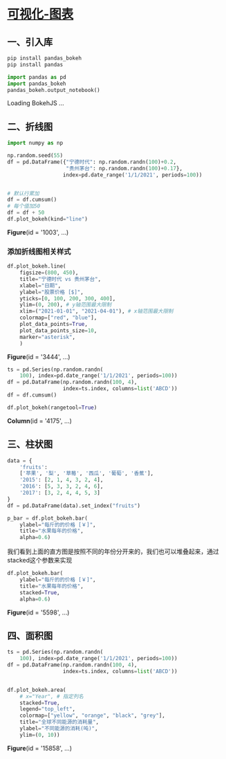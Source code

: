 # [可视化-图表](https://mp.weixin.qq.com/s/AlOxUuKWhDAGbTe28dznHA)

## 一、引入库

```bash
pip install pandas_bokeh
pip install pandas
```


```python
import pandas as pd
import pandas_bokeh
pandas_bokeh.output_notebook()

```



<div class="bk-root">
    <a href="https://bokeh.org" target="_blank" class="bk-logo bk-logo-small bk-logo-notebook"></a>
    <span id="1002">Loading BokehJS ...</span>
</div>




## 二、折线图


```python
import numpy as np

np.random.seed(55)
df = pd.DataFrame({"宁德时代": np.random.randn(100)+0.2,
                   "贵州茅台": np.random.randn(100)+0.17},
                  index=pd.date_range('1/1/2021', periods=100))


# 默认行累加
df = df.cumsum()
# 每个值加50
df = df + 50
df.plot_bokeh(kind="line")
```








<div class="bk-root" id="863ee66f-98c5-4b11-b883-d235a7114581" data-root-id="1003"></div>








<div style="display: table;"><div style="display: table-row;"><div style="display: table-cell;"><b title="bokeh.plotting.figure.Figure">Figure</b>(</div><div style="display: table-cell;">id&nbsp;=&nbsp;'1003', <span id="1244" style="cursor: pointer;">&hellip;)</span></div></div><div class="1243" style="display: none;"><div style="display: table-cell;"></div><div style="display: table-cell;">above&nbsp;=&nbsp;[],</div></div><div class="1243" style="display: none;"><div style="display: table-cell;"></div><div style="display: table-cell;">align&nbsp;=&nbsp;'start',</div></div><div class="1243" style="display: none;"><div style="display: table-cell;"></div><div style="display: table-cell;">aspect_ratio&nbsp;=&nbsp;None,</div></div><div class="1243" style="display: none;"><div style="display: table-cell;"></div><div style="display: table-cell;">aspect_scale&nbsp;=&nbsp;1,</div></div><div class="1243" style="display: none;"><div style="display: table-cell;"></div><div style="display: table-cell;">background&nbsp;=&nbsp;None,</div></div><div class="1243" style="display: none;"><div style="display: table-cell;"></div><div style="display: table-cell;">background_fill_alpha&nbsp;=&nbsp;1.0,</div></div><div class="1243" style="display: none;"><div style="display: table-cell;"></div><div style="display: table-cell;">background_fill_color&nbsp;=&nbsp;'#ffffff',</div></div><div class="1243" style="display: none;"><div style="display: table-cell;"></div><div style="display: table-cell;">below&nbsp;=&nbsp;[DatetimeAxis(id='1014', ...)],</div></div><div class="1243" style="display: none;"><div style="display: table-cell;"></div><div style="display: table-cell;">border_fill_alpha&nbsp;=&nbsp;1.0,</div></div><div class="1243" style="display: none;"><div style="display: table-cell;"></div><div style="display: table-cell;">border_fill_color&nbsp;=&nbsp;'#ffffff',</div></div><div class="1243" style="display: none;"><div style="display: table-cell;"></div><div style="display: table-cell;">center&nbsp;=&nbsp;[Grid(id='1017', ...), Grid(id='1021', ...), Legend(id='1065', ...)],</div></div><div class="1243" style="display: none;"><div style="display: table-cell;"></div><div style="display: table-cell;">css_classes&nbsp;=&nbsp;[],</div></div><div class="1243" style="display: none;"><div style="display: table-cell;"></div><div style="display: table-cell;">disabled&nbsp;=&nbsp;False,</div></div><div class="1243" style="display: none;"><div style="display: table-cell;"></div><div style="display: table-cell;">extra_x_ranges&nbsp;=&nbsp;{},</div></div><div class="1243" style="display: none;"><div style="display: table-cell;"></div><div style="display: table-cell;">extra_x_scales&nbsp;=&nbsp;{},</div></div><div class="1243" style="display: none;"><div style="display: table-cell;"></div><div style="display: table-cell;">extra_y_ranges&nbsp;=&nbsp;{},</div></div><div class="1243" style="display: none;"><div style="display: table-cell;"></div><div style="display: table-cell;">extra_y_scales&nbsp;=&nbsp;{},</div></div><div class="1243" style="display: none;"><div style="display: table-cell;"></div><div style="display: table-cell;">frame_height&nbsp;=&nbsp;None,</div></div><div class="1243" style="display: none;"><div style="display: table-cell;"></div><div style="display: table-cell;">frame_width&nbsp;=&nbsp;None,</div></div><div class="1243" style="display: none;"><div style="display: table-cell;"></div><div style="display: table-cell;">height&nbsp;=&nbsp;400,</div></div><div class="1243" style="display: none;"><div style="display: table-cell;"></div><div style="display: table-cell;">height_policy&nbsp;=&nbsp;'auto',</div></div><div class="1243" style="display: none;"><div style="display: table-cell;"></div><div style="display: table-cell;">hidpi&nbsp;=&nbsp;True,</div></div><div class="1243" style="display: none;"><div style="display: table-cell;"></div><div style="display: table-cell;">inner_height&nbsp;=&nbsp;0,</div></div><div class="1243" style="display: none;"><div style="display: table-cell;"></div><div style="display: table-cell;">inner_width&nbsp;=&nbsp;0,</div></div><div class="1243" style="display: none;"><div style="display: table-cell;"></div><div style="display: table-cell;">js_event_callbacks&nbsp;=&nbsp;{},</div></div><div class="1243" style="display: none;"><div style="display: table-cell;"></div><div style="display: table-cell;">js_property_callbacks&nbsp;=&nbsp;{},</div></div><div class="1243" style="display: none;"><div style="display: table-cell;"></div><div style="display: table-cell;">left&nbsp;=&nbsp;[LinearAxis(id='1018', ...)],</div></div><div class="1243" style="display: none;"><div style="display: table-cell;"></div><div style="display: table-cell;">lod_factor&nbsp;=&nbsp;10,</div></div><div class="1243" style="display: none;"><div style="display: table-cell;"></div><div style="display: table-cell;">lod_interval&nbsp;=&nbsp;300,</div></div><div class="1243" style="display: none;"><div style="display: table-cell;"></div><div style="display: table-cell;">lod_threshold&nbsp;=&nbsp;2000,</div></div><div class="1243" style="display: none;"><div style="display: table-cell;"></div><div style="display: table-cell;">lod_timeout&nbsp;=&nbsp;500,</div></div><div class="1243" style="display: none;"><div style="display: table-cell;"></div><div style="display: table-cell;">margin&nbsp;=&nbsp;(0, 0, 0, 0),</div></div><div class="1243" style="display: none;"><div style="display: table-cell;"></div><div style="display: table-cell;">match_aspect&nbsp;=&nbsp;False,</div></div><div class="1243" style="display: none;"><div style="display: table-cell;"></div><div style="display: table-cell;">max_height&nbsp;=&nbsp;None,</div></div><div class="1243" style="display: none;"><div style="display: table-cell;"></div><div style="display: table-cell;">max_width&nbsp;=&nbsp;None,</div></div><div class="1243" style="display: none;"><div style="display: table-cell;"></div><div style="display: table-cell;">min_border&nbsp;=&nbsp;5,</div></div><div class="1243" style="display: none;"><div style="display: table-cell;"></div><div style="display: table-cell;">min_border_bottom&nbsp;=&nbsp;None,</div></div><div class="1243" style="display: none;"><div style="display: table-cell;"></div><div style="display: table-cell;">min_border_left&nbsp;=&nbsp;None,</div></div><div class="1243" style="display: none;"><div style="display: table-cell;"></div><div style="display: table-cell;">min_border_right&nbsp;=&nbsp;None,</div></div><div class="1243" style="display: none;"><div style="display: table-cell;"></div><div style="display: table-cell;">min_border_top&nbsp;=&nbsp;None,</div></div><div class="1243" style="display: none;"><div style="display: table-cell;"></div><div style="display: table-cell;">min_height&nbsp;=&nbsp;None,</div></div><div class="1243" style="display: none;"><div style="display: table-cell;"></div><div style="display: table-cell;">min_width&nbsp;=&nbsp;None,</div></div><div class="1243" style="display: none;"><div style="display: table-cell;"></div><div style="display: table-cell;">name&nbsp;=&nbsp;None,</div></div><div class="1243" style="display: none;"><div style="display: table-cell;"></div><div style="display: table-cell;">outer_height&nbsp;=&nbsp;0,</div></div><div class="1243" style="display: none;"><div style="display: table-cell;"></div><div style="display: table-cell;">outer_width&nbsp;=&nbsp;0,</div></div><div class="1243" style="display: none;"><div style="display: table-cell;"></div><div style="display: table-cell;">outline_line_alpha&nbsp;=&nbsp;1.0,</div></div><div class="1243" style="display: none;"><div style="display: table-cell;"></div><div style="display: table-cell;">outline_line_cap&nbsp;=&nbsp;'butt',</div></div><div class="1243" style="display: none;"><div style="display: table-cell;"></div><div style="display: table-cell;">outline_line_color&nbsp;=&nbsp;'#e5e5e5',</div></div><div class="1243" style="display: none;"><div style="display: table-cell;"></div><div style="display: table-cell;">outline_line_dash&nbsp;=&nbsp;[],</div></div><div class="1243" style="display: none;"><div style="display: table-cell;"></div><div style="display: table-cell;">outline_line_dash_offset&nbsp;=&nbsp;0,</div></div><div class="1243" style="display: none;"><div style="display: table-cell;"></div><div style="display: table-cell;">outline_line_join&nbsp;=&nbsp;'bevel',</div></div><div class="1243" style="display: none;"><div style="display: table-cell;"></div><div style="display: table-cell;">outline_line_width&nbsp;=&nbsp;1,</div></div><div class="1243" style="display: none;"><div style="display: table-cell;"></div><div style="display: table-cell;">output_backend&nbsp;=&nbsp;'webgl',</div></div><div class="1243" style="display: none;"><div style="display: table-cell;"></div><div style="display: table-cell;">renderers&nbsp;=&nbsp;[GlyphRenderer(id='1041', ...), GlyphRenderer(id='1074', ...)],</div></div><div class="1243" style="display: none;"><div style="display: table-cell;"></div><div style="display: table-cell;">reset_policy&nbsp;=&nbsp;'standard',</div></div><div class="1243" style="display: none;"><div style="display: table-cell;"></div><div style="display: table-cell;">right&nbsp;=&nbsp;[],</div></div><div class="1243" style="display: none;"><div style="display: table-cell;"></div><div style="display: table-cell;">sizing_mode&nbsp;=&nbsp;'fixed',</div></div><div class="1243" style="display: none;"><div style="display: table-cell;"></div><div style="display: table-cell;">subscribed_events&nbsp;=&nbsp;[],</div></div><div class="1243" style="display: none;"><div style="display: table-cell;"></div><div style="display: table-cell;">syncable&nbsp;=&nbsp;True,</div></div><div class="1243" style="display: none;"><div style="display: table-cell;"></div><div style="display: table-cell;">tags&nbsp;=&nbsp;[],</div></div><div class="1243" style="display: none;"><div style="display: table-cell;"></div><div style="display: table-cell;">title&nbsp;=&nbsp;Title(id='1004', ...),</div></div><div class="1243" style="display: none;"><div style="display: table-cell;"></div><div style="display: table-cell;">title_location&nbsp;=&nbsp;'above',</div></div><div class="1243" style="display: none;"><div style="display: table-cell;"></div><div style="display: table-cell;">toolbar&nbsp;=&nbsp;Toolbar(id='1029', ...),</div></div><div class="1243" style="display: none;"><div style="display: table-cell;"></div><div style="display: table-cell;">toolbar_location&nbsp;=&nbsp;'right',</div></div><div class="1243" style="display: none;"><div style="display: table-cell;"></div><div style="display: table-cell;">toolbar_sticky&nbsp;=&nbsp;True,</div></div><div class="1243" style="display: none;"><div style="display: table-cell;"></div><div style="display: table-cell;">visible&nbsp;=&nbsp;True,</div></div><div class="1243" style="display: none;"><div style="display: table-cell;"></div><div style="display: table-cell;">width&nbsp;=&nbsp;600,</div></div><div class="1243" style="display: none;"><div style="display: table-cell;"></div><div style="display: table-cell;">width_policy&nbsp;=&nbsp;'auto',</div></div><div class="1243" style="display: none;"><div style="display: table-cell;"></div><div style="display: table-cell;">x_range&nbsp;=&nbsp;DataRange1d(id='1006', ...),</div></div><div class="1243" style="display: none;"><div style="display: table-cell;"></div><div style="display: table-cell;">x_scale&nbsp;=&nbsp;LinearScale(id='1010', ...),</div></div><div class="1243" style="display: none;"><div style="display: table-cell;"></div><div style="display: table-cell;">y_range&nbsp;=&nbsp;DataRange1d(id='1008', ...),</div></div><div class="1243" style="display: none;"><div style="display: table-cell;"></div><div style="display: table-cell;">y_scale&nbsp;=&nbsp;LinearScale(id='1012', ...))</div></div></div>
<script>
(function() {
  let expanded = false;
  const ellipsis = document.getElementById("1244");
  ellipsis.addEventListener("click", function() {
    const rows = document.getElementsByClassName("1243");
    for (let i = 0; i < rows.length; i++) {
      const el = rows[i];
      el.style.display = expanded ? "none" : "table-row";
    }
    ellipsis.innerHTML = expanded ? "&hellip;)" : "&lsaquo;&lsaquo;&lsaquo;";
    expanded = !expanded;
  });
})();
</script>




### 添加折线图相关样式


```python
df.plot_bokeh.line(
    figsize=(800, 450),
    title="宁德时代 vs 贵州茅台",
    xlabel="日期",
    ylabel="股票价格 [$]",
    yticks=[0, 100, 200, 300, 400],
    ylim=(0, 200), # y轴范围最大限制
    xlim=("2021-01-01", "2021-04-01"), # x轴范围最大限制
    colormap=["red", "blue"],
    plot_data_points=True,
    plot_data_points_size=10,
    marker="asterisk",
    )

```








<div class="bk-root" id="e89445cc-c1ea-429a-895b-eb6750b3f049" data-root-id="3444"></div>








<div style="display: table;"><div style="display: table-row;"><div style="display: table-cell;"><b title="bokeh.plotting.figure.Figure">Figure</b>(</div><div style="display: table-cell;">id&nbsp;=&nbsp;'3444', <span id="3948" style="cursor: pointer;">&hellip;)</span></div></div><div class="3947" style="display: none;"><div style="display: table-cell;"></div><div style="display: table-cell;">above&nbsp;=&nbsp;[],</div></div><div class="3947" style="display: none;"><div style="display: table-cell;"></div><div style="display: table-cell;">align&nbsp;=&nbsp;'start',</div></div><div class="3947" style="display: none;"><div style="display: table-cell;"></div><div style="display: table-cell;">aspect_ratio&nbsp;=&nbsp;None,</div></div><div class="3947" style="display: none;"><div style="display: table-cell;"></div><div style="display: table-cell;">aspect_scale&nbsp;=&nbsp;1,</div></div><div class="3947" style="display: none;"><div style="display: table-cell;"></div><div style="display: table-cell;">background&nbsp;=&nbsp;None,</div></div><div class="3947" style="display: none;"><div style="display: table-cell;"></div><div style="display: table-cell;">background_fill_alpha&nbsp;=&nbsp;1.0,</div></div><div class="3947" style="display: none;"><div style="display: table-cell;"></div><div style="display: table-cell;">background_fill_color&nbsp;=&nbsp;'#ffffff',</div></div><div class="3947" style="display: none;"><div style="display: table-cell;"></div><div style="display: table-cell;">below&nbsp;=&nbsp;[DatetimeAxis(id='3455', ...)],</div></div><div class="3947" style="display: none;"><div style="display: table-cell;"></div><div style="display: table-cell;">border_fill_alpha&nbsp;=&nbsp;1.0,</div></div><div class="3947" style="display: none;"><div style="display: table-cell;"></div><div style="display: table-cell;">border_fill_color&nbsp;=&nbsp;'#ffffff',</div></div><div class="3947" style="display: none;"><div style="display: table-cell;"></div><div style="display: table-cell;">center&nbsp;=&nbsp;[Grid(id='3458', ...), Grid(id='3462', ...), Legend(id='3506', ...)],</div></div><div class="3947" style="display: none;"><div style="display: table-cell;"></div><div style="display: table-cell;">css_classes&nbsp;=&nbsp;[],</div></div><div class="3947" style="display: none;"><div style="display: table-cell;"></div><div style="display: table-cell;">disabled&nbsp;=&nbsp;False,</div></div><div class="3947" style="display: none;"><div style="display: table-cell;"></div><div style="display: table-cell;">extra_x_ranges&nbsp;=&nbsp;{},</div></div><div class="3947" style="display: none;"><div style="display: table-cell;"></div><div style="display: table-cell;">extra_x_scales&nbsp;=&nbsp;{},</div></div><div class="3947" style="display: none;"><div style="display: table-cell;"></div><div style="display: table-cell;">extra_y_ranges&nbsp;=&nbsp;{},</div></div><div class="3947" style="display: none;"><div style="display: table-cell;"></div><div style="display: table-cell;">extra_y_scales&nbsp;=&nbsp;{},</div></div><div class="3947" style="display: none;"><div style="display: table-cell;"></div><div style="display: table-cell;">frame_height&nbsp;=&nbsp;None,</div></div><div class="3947" style="display: none;"><div style="display: table-cell;"></div><div style="display: table-cell;">frame_width&nbsp;=&nbsp;None,</div></div><div class="3947" style="display: none;"><div style="display: table-cell;"></div><div style="display: table-cell;">height&nbsp;=&nbsp;450,</div></div><div class="3947" style="display: none;"><div style="display: table-cell;"></div><div style="display: table-cell;">height_policy&nbsp;=&nbsp;'auto',</div></div><div class="3947" style="display: none;"><div style="display: table-cell;"></div><div style="display: table-cell;">hidpi&nbsp;=&nbsp;True,</div></div><div class="3947" style="display: none;"><div style="display: table-cell;"></div><div style="display: table-cell;">inner_height&nbsp;=&nbsp;0,</div></div><div class="3947" style="display: none;"><div style="display: table-cell;"></div><div style="display: table-cell;">inner_width&nbsp;=&nbsp;0,</div></div><div class="3947" style="display: none;"><div style="display: table-cell;"></div><div style="display: table-cell;">js_event_callbacks&nbsp;=&nbsp;{},</div></div><div class="3947" style="display: none;"><div style="display: table-cell;"></div><div style="display: table-cell;">js_property_callbacks&nbsp;=&nbsp;{},</div></div><div class="3947" style="display: none;"><div style="display: table-cell;"></div><div style="display: table-cell;">left&nbsp;=&nbsp;[LinearAxis(id='3459', ...)],</div></div><div class="3947" style="display: none;"><div style="display: table-cell;"></div><div style="display: table-cell;">lod_factor&nbsp;=&nbsp;10,</div></div><div class="3947" style="display: none;"><div style="display: table-cell;"></div><div style="display: table-cell;">lod_interval&nbsp;=&nbsp;300,</div></div><div class="3947" style="display: none;"><div style="display: table-cell;"></div><div style="display: table-cell;">lod_threshold&nbsp;=&nbsp;2000,</div></div><div class="3947" style="display: none;"><div style="display: table-cell;"></div><div style="display: table-cell;">lod_timeout&nbsp;=&nbsp;500,</div></div><div class="3947" style="display: none;"><div style="display: table-cell;"></div><div style="display: table-cell;">margin&nbsp;=&nbsp;(0, 0, 0, 0),</div></div><div class="3947" style="display: none;"><div style="display: table-cell;"></div><div style="display: table-cell;">match_aspect&nbsp;=&nbsp;False,</div></div><div class="3947" style="display: none;"><div style="display: table-cell;"></div><div style="display: table-cell;">max_height&nbsp;=&nbsp;None,</div></div><div class="3947" style="display: none;"><div style="display: table-cell;"></div><div style="display: table-cell;">max_width&nbsp;=&nbsp;None,</div></div><div class="3947" style="display: none;"><div style="display: table-cell;"></div><div style="display: table-cell;">min_border&nbsp;=&nbsp;5,</div></div><div class="3947" style="display: none;"><div style="display: table-cell;"></div><div style="display: table-cell;">min_border_bottom&nbsp;=&nbsp;None,</div></div><div class="3947" style="display: none;"><div style="display: table-cell;"></div><div style="display: table-cell;">min_border_left&nbsp;=&nbsp;None,</div></div><div class="3947" style="display: none;"><div style="display: table-cell;"></div><div style="display: table-cell;">min_border_right&nbsp;=&nbsp;None,</div></div><div class="3947" style="display: none;"><div style="display: table-cell;"></div><div style="display: table-cell;">min_border_top&nbsp;=&nbsp;None,</div></div><div class="3947" style="display: none;"><div style="display: table-cell;"></div><div style="display: table-cell;">min_height&nbsp;=&nbsp;None,</div></div><div class="3947" style="display: none;"><div style="display: table-cell;"></div><div style="display: table-cell;">min_width&nbsp;=&nbsp;None,</div></div><div class="3947" style="display: none;"><div style="display: table-cell;"></div><div style="display: table-cell;">name&nbsp;=&nbsp;None,</div></div><div class="3947" style="display: none;"><div style="display: table-cell;"></div><div style="display: table-cell;">outer_height&nbsp;=&nbsp;0,</div></div><div class="3947" style="display: none;"><div style="display: table-cell;"></div><div style="display: table-cell;">outer_width&nbsp;=&nbsp;0,</div></div><div class="3947" style="display: none;"><div style="display: table-cell;"></div><div style="display: table-cell;">outline_line_alpha&nbsp;=&nbsp;1.0,</div></div><div class="3947" style="display: none;"><div style="display: table-cell;"></div><div style="display: table-cell;">outline_line_cap&nbsp;=&nbsp;'butt',</div></div><div class="3947" style="display: none;"><div style="display: table-cell;"></div><div style="display: table-cell;">outline_line_color&nbsp;=&nbsp;'#e5e5e5',</div></div><div class="3947" style="display: none;"><div style="display: table-cell;"></div><div style="display: table-cell;">outline_line_dash&nbsp;=&nbsp;[],</div></div><div class="3947" style="display: none;"><div style="display: table-cell;"></div><div style="display: table-cell;">outline_line_dash_offset&nbsp;=&nbsp;0,</div></div><div class="3947" style="display: none;"><div style="display: table-cell;"></div><div style="display: table-cell;">outline_line_join&nbsp;=&nbsp;'bevel',</div></div><div class="3947" style="display: none;"><div style="display: table-cell;"></div><div style="display: table-cell;">outline_line_width&nbsp;=&nbsp;1,</div></div><div class="3947" style="display: none;"><div style="display: table-cell;"></div><div style="display: table-cell;">output_backend&nbsp;=&nbsp;'webgl',</div></div><div class="3947" style="display: none;"><div style="display: table-cell;"></div><div style="display: table-cell;">renderers&nbsp;=&nbsp;[GlyphRenderer(id='3482', ...), GlyphRenderer(id='3513', ...), GlyphRenderer(id='3546', ...), GlyphRenderer(id='3580', ...)],</div></div><div class="3947" style="display: none;"><div style="display: table-cell;"></div><div style="display: table-cell;">reset_policy&nbsp;=&nbsp;'standard',</div></div><div class="3947" style="display: none;"><div style="display: table-cell;"></div><div style="display: table-cell;">right&nbsp;=&nbsp;[],</div></div><div class="3947" style="display: none;"><div style="display: table-cell;"></div><div style="display: table-cell;">sizing_mode&nbsp;=&nbsp;'fixed',</div></div><div class="3947" style="display: none;"><div style="display: table-cell;"></div><div style="display: table-cell;">subscribed_events&nbsp;=&nbsp;[],</div></div><div class="3947" style="display: none;"><div style="display: table-cell;"></div><div style="display: table-cell;">syncable&nbsp;=&nbsp;True,</div></div><div class="3947" style="display: none;"><div style="display: table-cell;"></div><div style="display: table-cell;">tags&nbsp;=&nbsp;[],</div></div><div class="3947" style="display: none;"><div style="display: table-cell;"></div><div style="display: table-cell;">title&nbsp;=&nbsp;Title(id='3445', ...),</div></div><div class="3947" style="display: none;"><div style="display: table-cell;"></div><div style="display: table-cell;">title_location&nbsp;=&nbsp;'above',</div></div><div class="3947" style="display: none;"><div style="display: table-cell;"></div><div style="display: table-cell;">toolbar&nbsp;=&nbsp;Toolbar(id='3470', ...),</div></div><div class="3947" style="display: none;"><div style="display: table-cell;"></div><div style="display: table-cell;">toolbar_location&nbsp;=&nbsp;'right',</div></div><div class="3947" style="display: none;"><div style="display: table-cell;"></div><div style="display: table-cell;">toolbar_sticky&nbsp;=&nbsp;True,</div></div><div class="3947" style="display: none;"><div style="display: table-cell;"></div><div style="display: table-cell;">visible&nbsp;=&nbsp;True,</div></div><div class="3947" style="display: none;"><div style="display: table-cell;"></div><div style="display: table-cell;">width&nbsp;=&nbsp;800,</div></div><div class="3947" style="display: none;"><div style="display: table-cell;"></div><div style="display: table-cell;">width_policy&nbsp;=&nbsp;'auto',</div></div><div class="3947" style="display: none;"><div style="display: table-cell;"></div><div style="display: table-cell;">x_range&nbsp;=&nbsp;Range1d(id='3447', ...),</div></div><div class="3947" style="display: none;"><div style="display: table-cell;"></div><div style="display: table-cell;">x_scale&nbsp;=&nbsp;LinearScale(id='3451', ...),</div></div><div class="3947" style="display: none;"><div style="display: table-cell;"></div><div style="display: table-cell;">y_range&nbsp;=&nbsp;Range1d(id='3449', ...),</div></div><div class="3947" style="display: none;"><div style="display: table-cell;"></div><div style="display: table-cell;">y_scale&nbsp;=&nbsp;LinearScale(id='3453', ...))</div></div></div>
<script>
(function() {
  let expanded = false;
  const ellipsis = document.getElementById("3948");
  ellipsis.addEventListener("click", function() {
    const rows = document.getElementsByClassName("3947");
    for (let i = 0; i < rows.length; i++) {
      const el = rows[i];
      el.style.display = expanded ? "none" : "table-row";
    }
    ellipsis.innerHTML = expanded ? "&hellip;)" : "&lsaquo;&lsaquo;&lsaquo;";
    expanded = !expanded;
  });
})();
</script>





```python
ts = pd.Series(np.random.randn(
    100), index=pd.date_range('1/1/2021', periods=100))
df = pd.DataFrame(np.random.randn(100, 4),
                  index=ts.index, columns=list('ABCD'))
df = df.cumsum()

df.plot_bokeh(rangetool=True)

```








<div class="bk-root" id="5d329b78-40b2-4070-a53a-f5e0fd1b395e" data-root-id="4175"></div>








<div style="display: table;"><div style="display: table-row;"><div style="display: table-cell;"><b title="bokeh.models.layouts.Column">Column</b>(</div><div style="display: table-cell;">id&nbsp;=&nbsp;'4175', <span id="4690" style="cursor: pointer;">&hellip;)</span></div></div><div class="4689" style="display: none;"><div style="display: table-cell;"></div><div style="display: table-cell;">align&nbsp;=&nbsp;'start',</div></div><div class="4689" style="display: none;"><div style="display: table-cell;"></div><div style="display: table-cell;">aspect_ratio&nbsp;=&nbsp;None,</div></div><div class="4689" style="display: none;"><div style="display: table-cell;"></div><div style="display: table-cell;">background&nbsp;=&nbsp;None,</div></div><div class="4689" style="display: none;"><div style="display: table-cell;"></div><div style="display: table-cell;">children&nbsp;=&nbsp;[Figure(id='3950', ...), Figure(id='3983', ...)],</div></div><div class="4689" style="display: none;"><div style="display: table-cell;"></div><div style="display: table-cell;">css_classes&nbsp;=&nbsp;[],</div></div><div class="4689" style="display: none;"><div style="display: table-cell;"></div><div style="display: table-cell;">disabled&nbsp;=&nbsp;False,</div></div><div class="4689" style="display: none;"><div style="display: table-cell;"></div><div style="display: table-cell;">height&nbsp;=&nbsp;None,</div></div><div class="4689" style="display: none;"><div style="display: table-cell;"></div><div style="display: table-cell;">height_policy&nbsp;=&nbsp;'auto',</div></div><div class="4689" style="display: none;"><div style="display: table-cell;"></div><div style="display: table-cell;">js_event_callbacks&nbsp;=&nbsp;{},</div></div><div class="4689" style="display: none;"><div style="display: table-cell;"></div><div style="display: table-cell;">js_property_callbacks&nbsp;=&nbsp;{},</div></div><div class="4689" style="display: none;"><div style="display: table-cell;"></div><div style="display: table-cell;">margin&nbsp;=&nbsp;(0, 0, 0, 0),</div></div><div class="4689" style="display: none;"><div style="display: table-cell;"></div><div style="display: table-cell;">max_height&nbsp;=&nbsp;None,</div></div><div class="4689" style="display: none;"><div style="display: table-cell;"></div><div style="display: table-cell;">max_width&nbsp;=&nbsp;None,</div></div><div class="4689" style="display: none;"><div style="display: table-cell;"></div><div style="display: table-cell;">min_height&nbsp;=&nbsp;None,</div></div><div class="4689" style="display: none;"><div style="display: table-cell;"></div><div style="display: table-cell;">min_width&nbsp;=&nbsp;None,</div></div><div class="4689" style="display: none;"><div style="display: table-cell;"></div><div style="display: table-cell;">name&nbsp;=&nbsp;None,</div></div><div class="4689" style="display: none;"><div style="display: table-cell;"></div><div style="display: table-cell;">rows&nbsp;=&nbsp;'auto',</div></div><div class="4689" style="display: none;"><div style="display: table-cell;"></div><div style="display: table-cell;">sizing_mode&nbsp;=&nbsp;None,</div></div><div class="4689" style="display: none;"><div style="display: table-cell;"></div><div style="display: table-cell;">spacing&nbsp;=&nbsp;0,</div></div><div class="4689" style="display: none;"><div style="display: table-cell;"></div><div style="display: table-cell;">subscribed_events&nbsp;=&nbsp;[],</div></div><div class="4689" style="display: none;"><div style="display: table-cell;"></div><div style="display: table-cell;">syncable&nbsp;=&nbsp;True,</div></div><div class="4689" style="display: none;"><div style="display: table-cell;"></div><div style="display: table-cell;">tags&nbsp;=&nbsp;[],</div></div><div class="4689" style="display: none;"><div style="display: table-cell;"></div><div style="display: table-cell;">visible&nbsp;=&nbsp;True,</div></div><div class="4689" style="display: none;"><div style="display: table-cell;"></div><div style="display: table-cell;">width&nbsp;=&nbsp;None,</div></div><div class="4689" style="display: none;"><div style="display: table-cell;"></div><div style="display: table-cell;">width_policy&nbsp;=&nbsp;'auto')</div></div></div>
<script>
(function() {
  let expanded = false;
  const ellipsis = document.getElementById("4690");
  ellipsis.addEventListener("click", function() {
    const rows = document.getElementsByClassName("4689");
    for (let i = 0; i < rows.length; i++) {
      const el = rows[i];
      el.style.display = expanded ? "none" : "table-row";
    }
    ellipsis.innerHTML = expanded ? "&hellip;)" : "&lsaquo;&lsaquo;&lsaquo;";
    expanded = !expanded;
  });
})();
</script>




## 三、柱状图


```python
data = {
    'fruits':
    ['苹果', '梨', '草莓', '西瓜', '葡萄', '香蕉'],
    '2015': [2, 1, 4, 3, 2, 4],
    '2016': [5, 3, 3, 2, 4, 6],
    '2017': [3, 2, 4, 4, 5, 3]
}
df = pd.DataFrame(data).set_index("fruits")

p_bar = df.plot_bokeh.bar(
    ylabel="每斤的的价格 [￥]",
    title="水果每年的价格",
    alpha=0.6)

```








<div class="bk-root" id="84776fcc-7b1a-4fdd-8738-b26931247e67" data-root-id="4727"></div>





我们看到上面的直方图是按照不同的年份分开来的，我们也可以堆叠起来，通过stacked这个参数来实现


```python
df.plot_bokeh.bar(
    ylabel="每斤的的价格 [￥]",
    title="水果每年的价格",
    stacked=True,
    alpha=0.6)

```








<div class="bk-root" id="d607d3b3-c819-4c20-b932-558f7a3559d9" data-root-id="5598"></div>








<div style="display: table;"><div style="display: table-row;"><div style="display: table-cell;"><b title="bokeh.plotting.figure.Figure">Figure</b>(</div><div style="display: table-cell;">id&nbsp;=&nbsp;'5598', <span id="6010" style="cursor: pointer;">&hellip;)</span></div></div><div class="6009" style="display: none;"><div style="display: table-cell;"></div><div style="display: table-cell;">above&nbsp;=&nbsp;[],</div></div><div class="6009" style="display: none;"><div style="display: table-cell;"></div><div style="display: table-cell;">align&nbsp;=&nbsp;'start',</div></div><div class="6009" style="display: none;"><div style="display: table-cell;"></div><div style="display: table-cell;">aspect_ratio&nbsp;=&nbsp;None,</div></div><div class="6009" style="display: none;"><div style="display: table-cell;"></div><div style="display: table-cell;">aspect_scale&nbsp;=&nbsp;1,</div></div><div class="6009" style="display: none;"><div style="display: table-cell;"></div><div style="display: table-cell;">background&nbsp;=&nbsp;None,</div></div><div class="6009" style="display: none;"><div style="display: table-cell;"></div><div style="display: table-cell;">background_fill_alpha&nbsp;=&nbsp;1.0,</div></div><div class="6009" style="display: none;"><div style="display: table-cell;"></div><div style="display: table-cell;">background_fill_color&nbsp;=&nbsp;'#ffffff',</div></div><div class="6009" style="display: none;"><div style="display: table-cell;"></div><div style="display: table-cell;">below&nbsp;=&nbsp;[LinearAxis(id='5609', ...)],</div></div><div class="6009" style="display: none;"><div style="display: table-cell;"></div><div style="display: table-cell;">border_fill_alpha&nbsp;=&nbsp;1.0,</div></div><div class="6009" style="display: none;"><div style="display: table-cell;"></div><div style="display: table-cell;">border_fill_color&nbsp;=&nbsp;'#ffffff',</div></div><div class="6009" style="display: none;"><div style="display: table-cell;"></div><div style="display: table-cell;">center&nbsp;=&nbsp;[Grid(id='5612', ...), Grid(id='5616', ...), Legend(id='5654', ...)],</div></div><div class="6009" style="display: none;"><div style="display: table-cell;"></div><div style="display: table-cell;">css_classes&nbsp;=&nbsp;[],</div></div><div class="6009" style="display: none;"><div style="display: table-cell;"></div><div style="display: table-cell;">disabled&nbsp;=&nbsp;False,</div></div><div class="6009" style="display: none;"><div style="display: table-cell;"></div><div style="display: table-cell;">extra_x_ranges&nbsp;=&nbsp;{},</div></div><div class="6009" style="display: none;"><div style="display: table-cell;"></div><div style="display: table-cell;">extra_x_scales&nbsp;=&nbsp;{},</div></div><div class="6009" style="display: none;"><div style="display: table-cell;"></div><div style="display: table-cell;">extra_y_ranges&nbsp;=&nbsp;{},</div></div><div class="6009" style="display: none;"><div style="display: table-cell;"></div><div style="display: table-cell;">extra_y_scales&nbsp;=&nbsp;{},</div></div><div class="6009" style="display: none;"><div style="display: table-cell;"></div><div style="display: table-cell;">frame_height&nbsp;=&nbsp;None,</div></div><div class="6009" style="display: none;"><div style="display: table-cell;"></div><div style="display: table-cell;">frame_width&nbsp;=&nbsp;None,</div></div><div class="6009" style="display: none;"><div style="display: table-cell;"></div><div style="display: table-cell;">height&nbsp;=&nbsp;400,</div></div><div class="6009" style="display: none;"><div style="display: table-cell;"></div><div style="display: table-cell;">height_policy&nbsp;=&nbsp;'auto',</div></div><div class="6009" style="display: none;"><div style="display: table-cell;"></div><div style="display: table-cell;">hidpi&nbsp;=&nbsp;True,</div></div><div class="6009" style="display: none;"><div style="display: table-cell;"></div><div style="display: table-cell;">inner_height&nbsp;=&nbsp;0,</div></div><div class="6009" style="display: none;"><div style="display: table-cell;"></div><div style="display: table-cell;">inner_width&nbsp;=&nbsp;0,</div></div><div class="6009" style="display: none;"><div style="display: table-cell;"></div><div style="display: table-cell;">js_event_callbacks&nbsp;=&nbsp;{},</div></div><div class="6009" style="display: none;"><div style="display: table-cell;"></div><div style="display: table-cell;">js_property_callbacks&nbsp;=&nbsp;{},</div></div><div class="6009" style="display: none;"><div style="display: table-cell;"></div><div style="display: table-cell;">left&nbsp;=&nbsp;[LinearAxis(id='5613', ...)],</div></div><div class="6009" style="display: none;"><div style="display: table-cell;"></div><div style="display: table-cell;">lod_factor&nbsp;=&nbsp;10,</div></div><div class="6009" style="display: none;"><div style="display: table-cell;"></div><div style="display: table-cell;">lod_interval&nbsp;=&nbsp;300,</div></div><div class="6009" style="display: none;"><div style="display: table-cell;"></div><div style="display: table-cell;">lod_threshold&nbsp;=&nbsp;2000,</div></div><div class="6009" style="display: none;"><div style="display: table-cell;"></div><div style="display: table-cell;">lod_timeout&nbsp;=&nbsp;500,</div></div><div class="6009" style="display: none;"><div style="display: table-cell;"></div><div style="display: table-cell;">margin&nbsp;=&nbsp;(0, 0, 0, 0),</div></div><div class="6009" style="display: none;"><div style="display: table-cell;"></div><div style="display: table-cell;">match_aspect&nbsp;=&nbsp;False,</div></div><div class="6009" style="display: none;"><div style="display: table-cell;"></div><div style="display: table-cell;">max_height&nbsp;=&nbsp;None,</div></div><div class="6009" style="display: none;"><div style="display: table-cell;"></div><div style="display: table-cell;">max_width&nbsp;=&nbsp;None,</div></div><div class="6009" style="display: none;"><div style="display: table-cell;"></div><div style="display: table-cell;">min_border&nbsp;=&nbsp;5,</div></div><div class="6009" style="display: none;"><div style="display: table-cell;"></div><div style="display: table-cell;">min_border_bottom&nbsp;=&nbsp;None,</div></div><div class="6009" style="display: none;"><div style="display: table-cell;"></div><div style="display: table-cell;">min_border_left&nbsp;=&nbsp;None,</div></div><div class="6009" style="display: none;"><div style="display: table-cell;"></div><div style="display: table-cell;">min_border_right&nbsp;=&nbsp;None,</div></div><div class="6009" style="display: none;"><div style="display: table-cell;"></div><div style="display: table-cell;">min_border_top&nbsp;=&nbsp;None,</div></div><div class="6009" style="display: none;"><div style="display: table-cell;"></div><div style="display: table-cell;">min_height&nbsp;=&nbsp;None,</div></div><div class="6009" style="display: none;"><div style="display: table-cell;"></div><div style="display: table-cell;">min_width&nbsp;=&nbsp;None,</div></div><div class="6009" style="display: none;"><div style="display: table-cell;"></div><div style="display: table-cell;">name&nbsp;=&nbsp;None,</div></div><div class="6009" style="display: none;"><div style="display: table-cell;"></div><div style="display: table-cell;">outer_height&nbsp;=&nbsp;0,</div></div><div class="6009" style="display: none;"><div style="display: table-cell;"></div><div style="display: table-cell;">outer_width&nbsp;=&nbsp;0,</div></div><div class="6009" style="display: none;"><div style="display: table-cell;"></div><div style="display: table-cell;">outline_line_alpha&nbsp;=&nbsp;1.0,</div></div><div class="6009" style="display: none;"><div style="display: table-cell;"></div><div style="display: table-cell;">outline_line_cap&nbsp;=&nbsp;'butt',</div></div><div class="6009" style="display: none;"><div style="display: table-cell;"></div><div style="display: table-cell;">outline_line_color&nbsp;=&nbsp;'#e5e5e5',</div></div><div class="6009" style="display: none;"><div style="display: table-cell;"></div><div style="display: table-cell;">outline_line_dash&nbsp;=&nbsp;[],</div></div><div class="6009" style="display: none;"><div style="display: table-cell;"></div><div style="display: table-cell;">outline_line_dash_offset&nbsp;=&nbsp;0,</div></div><div class="6009" style="display: none;"><div style="display: table-cell;"></div><div style="display: table-cell;">outline_line_join&nbsp;=&nbsp;'bevel',</div></div><div class="6009" style="display: none;"><div style="display: table-cell;"></div><div style="display: table-cell;">outline_line_width&nbsp;=&nbsp;1,</div></div><div class="6009" style="display: none;"><div style="display: table-cell;"></div><div style="display: table-cell;">output_backend&nbsp;=&nbsp;'webgl',</div></div><div class="6009" style="display: none;"><div style="display: table-cell;"></div><div style="display: table-cell;">renderers&nbsp;=&nbsp;[GlyphRenderer(id='5643', ...), GlyphRenderer(id='5660', ...), GlyphRenderer(id='5676', ...)],</div></div><div class="6009" style="display: none;"><div style="display: table-cell;"></div><div style="display: table-cell;">reset_policy&nbsp;=&nbsp;'standard',</div></div><div class="6009" style="display: none;"><div style="display: table-cell;"></div><div style="display: table-cell;">right&nbsp;=&nbsp;[],</div></div><div class="6009" style="display: none;"><div style="display: table-cell;"></div><div style="display: table-cell;">sizing_mode&nbsp;=&nbsp;'fixed',</div></div><div class="6009" style="display: none;"><div style="display: table-cell;"></div><div style="display: table-cell;">subscribed_events&nbsp;=&nbsp;[],</div></div><div class="6009" style="display: none;"><div style="display: table-cell;"></div><div style="display: table-cell;">syncable&nbsp;=&nbsp;True,</div></div><div class="6009" style="display: none;"><div style="display: table-cell;"></div><div style="display: table-cell;">tags&nbsp;=&nbsp;[],</div></div><div class="6009" style="display: none;"><div style="display: table-cell;"></div><div style="display: table-cell;">title&nbsp;=&nbsp;Title(id='5599', ...),</div></div><div class="6009" style="display: none;"><div style="display: table-cell;"></div><div style="display: table-cell;">title_location&nbsp;=&nbsp;'above',</div></div><div class="6009" style="display: none;"><div style="display: table-cell;"></div><div style="display: table-cell;">toolbar&nbsp;=&nbsp;Toolbar(id='5624', ...),</div></div><div class="6009" style="display: none;"><div style="display: table-cell;"></div><div style="display: table-cell;">toolbar_location&nbsp;=&nbsp;'right',</div></div><div class="6009" style="display: none;"><div style="display: table-cell;"></div><div style="display: table-cell;">toolbar_sticky&nbsp;=&nbsp;True,</div></div><div class="6009" style="display: none;"><div style="display: table-cell;"></div><div style="display: table-cell;">visible&nbsp;=&nbsp;True,</div></div><div class="6009" style="display: none;"><div style="display: table-cell;"></div><div style="display: table-cell;">width&nbsp;=&nbsp;600,</div></div><div class="6009" style="display: none;"><div style="display: table-cell;"></div><div style="display: table-cell;">width_policy&nbsp;=&nbsp;'auto',</div></div><div class="6009" style="display: none;"><div style="display: table-cell;"></div><div style="display: table-cell;">x_range&nbsp;=&nbsp;DataRange1d(id='5601', ...),</div></div><div class="6009" style="display: none;"><div style="display: table-cell;"></div><div style="display: table-cell;">x_scale&nbsp;=&nbsp;LinearScale(id='5605', ...),</div></div><div class="6009" style="display: none;"><div style="display: table-cell;"></div><div style="display: table-cell;">y_range&nbsp;=&nbsp;DataRange1d(id='5603', ...),</div></div><div class="6009" style="display: none;"><div style="display: table-cell;"></div><div style="display: table-cell;">y_scale&nbsp;=&nbsp;LinearScale(id='5607', ...))</div></div></div>
<script>
(function() {
  let expanded = false;
  const ellipsis = document.getElementById("6010");
  ellipsis.addEventListener("click", function() {
    const rows = document.getElementsByClassName("6009");
    for (let i = 0; i < rows.length; i++) {
      const el = rows[i];
      el.style.display = expanded ? "none" : "table-row";
    }
    ellipsis.innerHTML = expanded ? "&hellip;)" : "&lsaquo;&lsaquo;&lsaquo;";
    expanded = !expanded;
  });
})();
</script>




## 四、面积图


```python
ts = pd.Series(np.random.randn(
    100), index=pd.date_range('1/1/2021', periods=100))
df = pd.DataFrame(np.random.randn(100, 4),
                  index=ts.index, columns=list('ABCD'))


df.plot_bokeh.area(
    # x="Year", # 指定列名
    stacked=True,
    legend="top_left",
    colormap=["yellow", "orange", "black", "grey"],
    title="全球不同能源的消耗量",
    ylabel="不同能源的消耗(吨)",
    ylim=(0, 10))

```








<div class="bk-root" id="95e78937-25a0-4f36-9e63-de65a8a9ea21" data-root-id="15858"></div>








<div style="display: table;"><div style="display: table-row;"><div style="display: table-cell;"><b title="bokeh.plotting.figure.Figure">Figure</b>(</div><div style="display: table-cell;">id&nbsp;=&nbsp;'15858', <span id="16865" style="cursor: pointer;">&hellip;)</span></div></div><div class="16864" style="display: none;"><div style="display: table-cell;"></div><div style="display: table-cell;">above&nbsp;=&nbsp;[],</div></div><div class="16864" style="display: none;"><div style="display: table-cell;"></div><div style="display: table-cell;">align&nbsp;=&nbsp;'start',</div></div><div class="16864" style="display: none;"><div style="display: table-cell;"></div><div style="display: table-cell;">aspect_ratio&nbsp;=&nbsp;None,</div></div><div class="16864" style="display: none;"><div style="display: table-cell;"></div><div style="display: table-cell;">aspect_scale&nbsp;=&nbsp;1,</div></div><div class="16864" style="display: none;"><div style="display: table-cell;"></div><div style="display: table-cell;">background&nbsp;=&nbsp;None,</div></div><div class="16864" style="display: none;"><div style="display: table-cell;"></div><div style="display: table-cell;">background_fill_alpha&nbsp;=&nbsp;1.0,</div></div><div class="16864" style="display: none;"><div style="display: table-cell;"></div><div style="display: table-cell;">background_fill_color&nbsp;=&nbsp;'#ffffff',</div></div><div class="16864" style="display: none;"><div style="display: table-cell;"></div><div style="display: table-cell;">below&nbsp;=&nbsp;[DatetimeAxis(id='15869', ...)],</div></div><div class="16864" style="display: none;"><div style="display: table-cell;"></div><div style="display: table-cell;">border_fill_alpha&nbsp;=&nbsp;1.0,</div></div><div class="16864" style="display: none;"><div style="display: table-cell;"></div><div style="display: table-cell;">border_fill_color&nbsp;=&nbsp;'#ffffff',</div></div><div class="16864" style="display: none;"><div style="display: table-cell;"></div><div style="display: table-cell;">center&nbsp;=&nbsp;[Grid(id='15872', ...), Grid(id='15876', ...), Legend(id='15920', ...)],</div></div><div class="16864" style="display: none;"><div style="display: table-cell;"></div><div style="display: table-cell;">css_classes&nbsp;=&nbsp;[],</div></div><div class="16864" style="display: none;"><div style="display: table-cell;"></div><div style="display: table-cell;">disabled&nbsp;=&nbsp;False,</div></div><div class="16864" style="display: none;"><div style="display: table-cell;"></div><div style="display: table-cell;">extra_x_ranges&nbsp;=&nbsp;{},</div></div><div class="16864" style="display: none;"><div style="display: table-cell;"></div><div style="display: table-cell;">extra_x_scales&nbsp;=&nbsp;{},</div></div><div class="16864" style="display: none;"><div style="display: table-cell;"></div><div style="display: table-cell;">extra_y_ranges&nbsp;=&nbsp;{},</div></div><div class="16864" style="display: none;"><div style="display: table-cell;"></div><div style="display: table-cell;">extra_y_scales&nbsp;=&nbsp;{},</div></div><div class="16864" style="display: none;"><div style="display: table-cell;"></div><div style="display: table-cell;">frame_height&nbsp;=&nbsp;None,</div></div><div class="16864" style="display: none;"><div style="display: table-cell;"></div><div style="display: table-cell;">frame_width&nbsp;=&nbsp;None,</div></div><div class="16864" style="display: none;"><div style="display: table-cell;"></div><div style="display: table-cell;">height&nbsp;=&nbsp;400,</div></div><div class="16864" style="display: none;"><div style="display: table-cell;"></div><div style="display: table-cell;">height_policy&nbsp;=&nbsp;'auto',</div></div><div class="16864" style="display: none;"><div style="display: table-cell;"></div><div style="display: table-cell;">hidpi&nbsp;=&nbsp;True,</div></div><div class="16864" style="display: none;"><div style="display: table-cell;"></div><div style="display: table-cell;">inner_height&nbsp;=&nbsp;0,</div></div><div class="16864" style="display: none;"><div style="display: table-cell;"></div><div style="display: table-cell;">inner_width&nbsp;=&nbsp;0,</div></div><div class="16864" style="display: none;"><div style="display: table-cell;"></div><div style="display: table-cell;">js_event_callbacks&nbsp;=&nbsp;{},</div></div><div class="16864" style="display: none;"><div style="display: table-cell;"></div><div style="display: table-cell;">js_property_callbacks&nbsp;=&nbsp;{},</div></div><div class="16864" style="display: none;"><div style="display: table-cell;"></div><div style="display: table-cell;">left&nbsp;=&nbsp;[LinearAxis(id='15873', ...)],</div></div><div class="16864" style="display: none;"><div style="display: table-cell;"></div><div style="display: table-cell;">lod_factor&nbsp;=&nbsp;10,</div></div><div class="16864" style="display: none;"><div style="display: table-cell;"></div><div style="display: table-cell;">lod_interval&nbsp;=&nbsp;300,</div></div><div class="16864" style="display: none;"><div style="display: table-cell;"></div><div style="display: table-cell;">lod_threshold&nbsp;=&nbsp;2000,</div></div><div class="16864" style="display: none;"><div style="display: table-cell;"></div><div style="display: table-cell;">lod_timeout&nbsp;=&nbsp;500,</div></div><div class="16864" style="display: none;"><div style="display: table-cell;"></div><div style="display: table-cell;">margin&nbsp;=&nbsp;(0, 0, 0, 0),</div></div><div class="16864" style="display: none;"><div style="display: table-cell;"></div><div style="display: table-cell;">match_aspect&nbsp;=&nbsp;False,</div></div><div class="16864" style="display: none;"><div style="display: table-cell;"></div><div style="display: table-cell;">max_height&nbsp;=&nbsp;None,</div></div><div class="16864" style="display: none;"><div style="display: table-cell;"></div><div style="display: table-cell;">max_width&nbsp;=&nbsp;None,</div></div><div class="16864" style="display: none;"><div style="display: table-cell;"></div><div style="display: table-cell;">min_border&nbsp;=&nbsp;5,</div></div><div class="16864" style="display: none;"><div style="display: table-cell;"></div><div style="display: table-cell;">min_border_bottom&nbsp;=&nbsp;None,</div></div><div class="16864" style="display: none;"><div style="display: table-cell;"></div><div style="display: table-cell;">min_border_left&nbsp;=&nbsp;None,</div></div><div class="16864" style="display: none;"><div style="display: table-cell;"></div><div style="display: table-cell;">min_border_right&nbsp;=&nbsp;None,</div></div><div class="16864" style="display: none;"><div style="display: table-cell;"></div><div style="display: table-cell;">min_border_top&nbsp;=&nbsp;None,</div></div><div class="16864" style="display: none;"><div style="display: table-cell;"></div><div style="display: table-cell;">min_height&nbsp;=&nbsp;None,</div></div><div class="16864" style="display: none;"><div style="display: table-cell;"></div><div style="display: table-cell;">min_width&nbsp;=&nbsp;None,</div></div><div class="16864" style="display: none;"><div style="display: table-cell;"></div><div style="display: table-cell;">name&nbsp;=&nbsp;None,</div></div><div class="16864" style="display: none;"><div style="display: table-cell;"></div><div style="display: table-cell;">outer_height&nbsp;=&nbsp;0,</div></div><div class="16864" style="display: none;"><div style="display: table-cell;"></div><div style="display: table-cell;">outer_width&nbsp;=&nbsp;0,</div></div><div class="16864" style="display: none;"><div style="display: table-cell;"></div><div style="display: table-cell;">outline_line_alpha&nbsp;=&nbsp;1.0,</div></div><div class="16864" style="display: none;"><div style="display: table-cell;"></div><div style="display: table-cell;">outline_line_cap&nbsp;=&nbsp;'butt',</div></div><div class="16864" style="display: none;"><div style="display: table-cell;"></div><div style="display: table-cell;">outline_line_color&nbsp;=&nbsp;'#e5e5e5',</div></div><div class="16864" style="display: none;"><div style="display: table-cell;"></div><div style="display: table-cell;">outline_line_dash&nbsp;=&nbsp;[],</div></div><div class="16864" style="display: none;"><div style="display: table-cell;"></div><div style="display: table-cell;">outline_line_dash_offset&nbsp;=&nbsp;0,</div></div><div class="16864" style="display: none;"><div style="display: table-cell;"></div><div style="display: table-cell;">outline_line_join&nbsp;=&nbsp;'bevel',</div></div><div class="16864" style="display: none;"><div style="display: table-cell;"></div><div style="display: table-cell;">outline_line_width&nbsp;=&nbsp;1,</div></div><div class="16864" style="display: none;"><div style="display: table-cell;"></div><div style="display: table-cell;">output_backend&nbsp;=&nbsp;'webgl',</div></div><div class="16864" style="display: none;"><div style="display: table-cell;"></div><div style="display: table-cell;">renderers&nbsp;=&nbsp;[GlyphRenderer(id='15896', ...), GlyphRenderer(id='15927', ...), GlyphRenderer(id='15959', ...), GlyphRenderer(id='15993', ...), GlyphRenderer(id='16030', ...)],</div></div><div class="16864" style="display: none;"><div style="display: table-cell;"></div><div style="display: table-cell;">reset_policy&nbsp;=&nbsp;'standard',</div></div><div class="16864" style="display: none;"><div style="display: table-cell;"></div><div style="display: table-cell;">right&nbsp;=&nbsp;[],</div></div><div class="16864" style="display: none;"><div style="display: table-cell;"></div><div style="display: table-cell;">sizing_mode&nbsp;=&nbsp;'fixed',</div></div><div class="16864" style="display: none;"><div style="display: table-cell;"></div><div style="display: table-cell;">subscribed_events&nbsp;=&nbsp;[],</div></div><div class="16864" style="display: none;"><div style="display: table-cell;"></div><div style="display: table-cell;">syncable&nbsp;=&nbsp;True,</div></div><div class="16864" style="display: none;"><div style="display: table-cell;"></div><div style="display: table-cell;">tags&nbsp;=&nbsp;[],</div></div><div class="16864" style="display: none;"><div style="display: table-cell;"></div><div style="display: table-cell;">title&nbsp;=&nbsp;Title(id='15859', ...),</div></div><div class="16864" style="display: none;"><div style="display: table-cell;"></div><div style="display: table-cell;">title_location&nbsp;=&nbsp;'above',</div></div><div class="16864" style="display: none;"><div style="display: table-cell;"></div><div style="display: table-cell;">toolbar&nbsp;=&nbsp;Toolbar(id='15884', ...),</div></div><div class="16864" style="display: none;"><div style="display: table-cell;"></div><div style="display: table-cell;">toolbar_location&nbsp;=&nbsp;'right',</div></div><div class="16864" style="display: none;"><div style="display: table-cell;"></div><div style="display: table-cell;">toolbar_sticky&nbsp;=&nbsp;True,</div></div><div class="16864" style="display: none;"><div style="display: table-cell;"></div><div style="display: table-cell;">visible&nbsp;=&nbsp;True,</div></div><div class="16864" style="display: none;"><div style="display: table-cell;"></div><div style="display: table-cell;">width&nbsp;=&nbsp;600,</div></div><div class="16864" style="display: none;"><div style="display: table-cell;"></div><div style="display: table-cell;">width_policy&nbsp;=&nbsp;'auto',</div></div><div class="16864" style="display: none;"><div style="display: table-cell;"></div><div style="display: table-cell;">x_range&nbsp;=&nbsp;DataRange1d(id='15861', ...),</div></div><div class="16864" style="display: none;"><div style="display: table-cell;"></div><div style="display: table-cell;">x_scale&nbsp;=&nbsp;LinearScale(id='15865', ...),</div></div><div class="16864" style="display: none;"><div style="display: table-cell;"></div><div style="display: table-cell;">y_range&nbsp;=&nbsp;Range1d(id='15863', ...),</div></div><div class="16864" style="display: none;"><div style="display: table-cell;"></div><div style="display: table-cell;">y_scale&nbsp;=&nbsp;LinearScale(id='15867', ...))</div></div></div>
<script>
(function() {
  let expanded = false;
  const ellipsis = document.getElementById("16865");
  ellipsis.addEventListener("click", function() {
    const rows = document.getElementsByClassName("16864");
    for (let i = 0; i < rows.length; i++) {
      const el = rows[i];
      el.style.display = expanded ? "none" : "table-row";
    }
    ellipsis.innerHTML = expanded ? "&hellip;)" : "&lsaquo;&lsaquo;&lsaquo;";
    expanded = !expanded;
  });
})();
</script>



